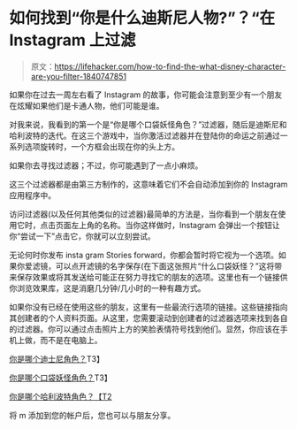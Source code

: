 # 如何找到“你是什么迪斯尼人物?”？“在 Instagram 上过滤

> 原文：<https://lifehacker.com/how-to-find-the-what-disney-character-are-you-filter-1840747851>

如果你在过去一周左右看了 Instagram 的故事，你可能会注意到至少有一个朋友在炫耀如果他们是卡通人物，他们可能是谁。



对我来说，我看到的第一个是“你是哪个口袋妖怪角色？”过滤器，随后是迪斯尼和哈利波特的迭代。在这三个游戏中，当你激活过滤器并在登陆你的命运之前通过一系列选项旋转时，一个方框会出现在你的头上方。

如果你去寻找过滤器；不过，你可能遇到了一点小麻烦。

这三个过滤器都是由第三方制作的，这意味着它们不会自动添加到你的 Instagram 应用程序中。

访问过滤器(以及任何其他类似的过滤器)最简单的方法是，当你看到一个朋友在使用它时，点击页面左上角的名称。当你这样做时，Instagram 会弹出一个按钮让你“尝试一下”点击它，你就可以立刻尝试。

无论何时你发布 insta gram Stories forward，你都会暂时将它视为一个选项。如果你爱滤镜，可以点开滤镜的名字保存(在下面这张照片“什么口袋妖怪？”这将带来保存效果或将其发送给可能正在努力寻找它的朋友的选项。这里也有一个链接供你浏览效果库，这是消磨几分钟/几小时的一种有趣方式。

如果你没有已经在使用这些的朋友，这里有一些最流行选项的链接。这些链接指向其创建者的个人资料页面。从这里，您需要滚动到创建者的过滤器选项来找到各自的过滤器。你可以通过点击照片上方的笑脸表情符号找到他们。显然，你应该在手机上做，而不是在电脑上。

[你是哪个迪士尼角色？](https://www.instagram.com/arnopartissimo/)T3】

[你是哪个口袋妖怪角色？](https://www.instagram.com/hughesp1)T3】

[你是哪个哈利波特角色？【T2](http://www.instagram.com/syilers)

将 m 添加到您的帐户后，您也可以与朋友分享。